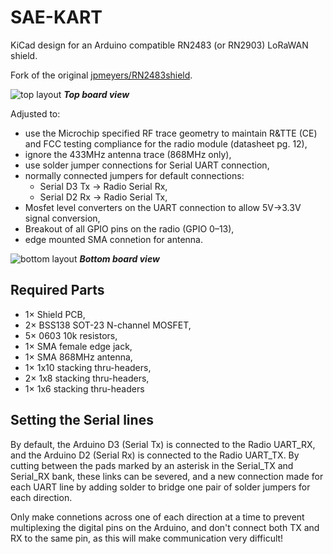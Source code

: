 # SAE-KART

KiCad design for an Arduino compatible RN2483 (or RN2903) LoRaWAN shield.

Fork of the original [jpmeyers/RN2483shield](https://github.com/jpmeijers/RN2483shield).

![top layout](images/top_rev1.png)
***Top board view***

Adjusted to:

 * use the Microchip specified RF trace geometry to maintain R&TTE (CE) and FCC testing compliance for the radio module (datasheet pg. 12),
 * ignore the 433MHz antenna trace (868MHz only),
 * use solder jumper connections for Serial UART connection,
 * normally connected jumpers for default connections:
   * Serial D3 Tx → Radio Serial Rx,
   * Serial D2 Rx → Radio Serial Tx,
 * Mosfet level converters on the UART connection to allow 5V→3.3V signal conversion,
 * Breakout of all GPIO pins on the radio (GPIO 0–13),
 * edge mounted SMA connetion for antenna.

![bottom layout](images/bottom_rev1.png)
***Bottom board view***

## Required Parts

 * 1× Shield PCB,
 * 2× BSS138 SOT-23 N-channel MOSFET,
 * 5× 0603 10k resistors,
 * 1× SMA female edge jack,
 * 1× SMA 868MHz antenna,
 * 1× 1x10 stacking thru-headers,
 * 2× 1x8 stacking thru-headers,
 * 1× 1x6 stacking thru-headers

## Setting the Serial lines

By default, the Arduino D3 (Serial Tx) is connected to the Radio UART_RX, and the Arduino D2 (Serial Rx) is connected to the Radio UART_TX. By cutting between the pads marked by an asterisk in the Serial_TX and Serial_RX bank, these links can be severed, and a new connection made for each UART line by adding solder to bridge one pair of solder jumpers for each direction.

Only make connetions across one of each direction at a time to prevent multiplexing the digital pins on the Arduino, and don't connect both TX and RX to the same pin, as this will make communication very difficult!  
